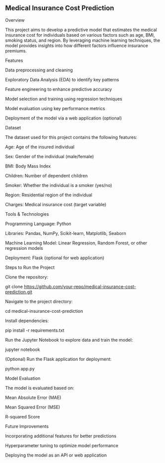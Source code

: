 ## Medical Insurance Cost Prediction

Overview

This project aims to develop a predictive model that estimates the medical insurance cost for individuals based on various factors such as age, BMI, smoking status, and region. By leveraging machine learning techniques, the model provides insights into how different factors influence insurance premiums.

Features

Data preprocessing and cleaning

Exploratory Data Analysis (EDA) to identify key patterns

Feature engineering to enhance predictive accuracy

Model selection and training using regression techniques

Model evaluation using key performance metrics

Deployment of the model via a web application (optional)

Dataset

The dataset used for this project contains the following features:

Age: Age of the insured individual

Sex: Gender of the individual (male/female)

BMI: Body Mass Index

Children: Number of dependent children

Smoker: Whether the individual is a smoker (yes/no)

Region: Residential region of the individual

Charges: Medical insurance cost (target variable)

Tools & Technologies

Programming Language: Python

Libraries: Pandas, NumPy, Scikit-learn, Matplotlib, Seaborn

Machine Learning Model: Linear Regression, Random Forest, or other regression models

Deployment: Flask (optional for web application)

Steps to Run the Project

Clone the repository:

git clone https://github.com/your-repo/medical-insurance-cost-prediction.git

Navigate to the project directory:

cd medical-insurance-cost-prediction

Install dependencies:

pip install -r requirements.txt

Run the Jupyter Notebook to explore data and train the model:

jupyter notebook

(Optional) Run the Flask application for deployment:

python app.py

Model Evaluation

The model is evaluated based on:

Mean Absolute Error (MAE)

Mean Squared Error (MSE)

R-squared Score

Future Improvements

Incorporating additional features for better predictions

Hyperparameter tuning to optimize model performance

Deploying the model as an API or web application
